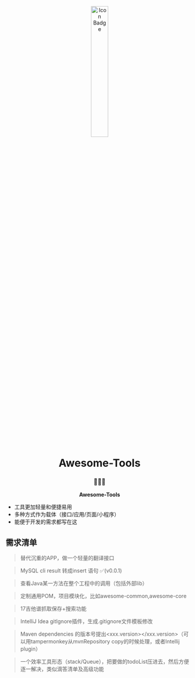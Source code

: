 <div align="center"><img src="https://i.loli.net/2019/01/06/5c30e5839a118.jpeg" alt="Icon Badge" width="30%" /></div> 


<h1 align="center">Awesome-Tools</h1>

<h3 align="center">🍳💡🎉</h3>

<p align="center">
<strong>Awesome-Tools</strong><br>
</p>

- 工具更加轻量和便捷易用
- 多种方式作为载体（接口/应用/页面/小程序）
- 能便于开发的需求都写在这

## 需求清单

> 替代沉重的APP，做一个轻量的翻译接口

> MySQL cli result 转成insert 语句 ✅(v0.0.1)

> 查看Java某一方法在整个工程中的调用（包括外部lib）

> 定制通用POM，项目模块化，比如awesome-common,awesome-core

> 17吉他谱抓取保存+搜索功能

> IntelliJ Idea gitIgnore插件，生成.gitignore文件模板修改

> Maven dependencies 的版本号提出<xxx.version></xxx.version>（可以用tampermonkey从mvnRepository copy的时候处理，或者Intellij plugin）

> 一个效率工具形态（stack/Queue），把要做的todoList压进去，然后方便逐一解决，类似滴答清单及高级功能
